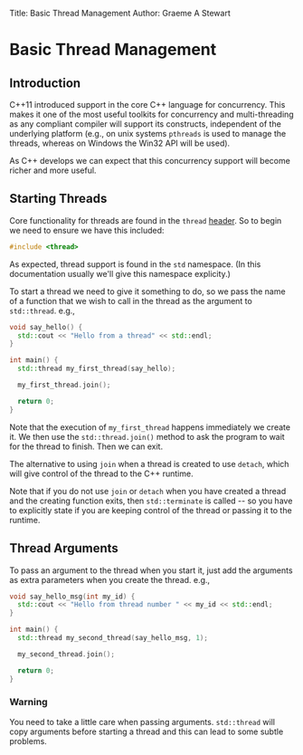 Title: Basic Thread Management
Author: Graeme A Stewart

Basic Thread Management
=======================

Introduction
------------

C++11 introduced support in the core C++ language for
concurrency. This makes it one of the most useful toolkits for
concurrency and multi-threading as any compliant compiler will support
its constructs, independent of the underlying platform (e.g., on 
unix systems `pthreads` is used to manage the threads, whereas on
Windows the Win32 API will be used).

As C++ develops we can expect that this concurrency support will
become richer and more useful.

Starting Threads
----------------

Core functionality for threads are found in the `thread` [header](http://www.cplusplus.com/reference/thread/). So to
begin we need to ensure we have this included:

```cpp
#include <thread>
```

As expected, thread support is found in the `std` namespace. (In this
documentation usually we'll give this namespace explicity.)

To start a thread we need to give it something to do, so we pass the
name of a function that we wish to call in the thread as the argument
to `std::thread`. e.g.,

```cpp
void say_hello() {
  std::cout << "Hello from a thread" << std::endl;
}

int main() {
  std::thread my_first_thread(say_hello);

  my_first_thread.join();

  return 0;
}
```

Note that the execution of `my_first_thread` happens immediately we
create it. We then use the `std::thread.join()` method to ask the
program to wait for the thread to finish. Then we can exit.

The alternative to using `join` when a thread is created to use `detach`,
which will give control of the thread to the C++ runtime.

Note that if you do not use `join` or `detach` when you have created a
thread and the creating function exits, then `std::terminate` is
called -- so you have to explicitly state if you are keeping control
of the thread or passing it to the runtime.

Thread Arguments
-

To pass an argument to the thread when you start it, just add the
arguments as extra parameters when you create the thread. e.g.,

``` cpp
void say_hello_msg(int my_id) {
  std::cout << "Hello from thread number " << my_id << std::endl;
}

int main() {
  std::thread my_second_thread(say_hello_msg, 1);

  my_second_thread.join();

  return 0;
}
```

### Warning ###

You need to take a little care when passing arguments. `std::thread`
will copy arguments before starting a thread and this can lead to some
subtle problems.



